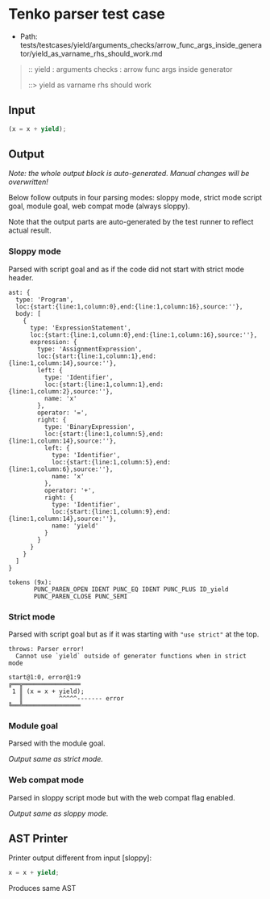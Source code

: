 # Tenko parser test case

- Path: tests/testcases/yield/arguments_checks/arrow_func_args_inside_generator/yield_as_varname_rhs_should_work.md

> :: yield : arguments checks : arrow func args inside generator
>
> ::> yield as varname rhs should work

## Input

`````js
(x = x + yield);
`````

## Output

_Note: the whole output block is auto-generated. Manual changes will be overwritten!_

Below follow outputs in four parsing modes: sloppy mode, strict mode script goal, module goal, web compat mode (always sloppy).

Note that the output parts are auto-generated by the test runner to reflect actual result.

### Sloppy mode

Parsed with script goal and as if the code did not start with strict mode header.

`````
ast: {
  type: 'Program',
  loc:{start:{line:1,column:0},end:{line:1,column:16},source:''},
  body: [
    {
      type: 'ExpressionStatement',
      loc:{start:{line:1,column:0},end:{line:1,column:16},source:''},
      expression: {
        type: 'AssignmentExpression',
        loc:{start:{line:1,column:1},end:{line:1,column:14},source:''},
        left: {
          type: 'Identifier',
          loc:{start:{line:1,column:1},end:{line:1,column:2},source:''},
          name: 'x'
        },
        operator: '=',
        right: {
          type: 'BinaryExpression',
          loc:{start:{line:1,column:5},end:{line:1,column:14},source:''},
          left: {
            type: 'Identifier',
            loc:{start:{line:1,column:5},end:{line:1,column:6},source:''},
            name: 'x'
          },
          operator: '+',
          right: {
            type: 'Identifier',
            loc:{start:{line:1,column:9},end:{line:1,column:14},source:''},
            name: 'yield'
          }
        }
      }
    }
  ]
}

tokens (9x):
       PUNC_PAREN_OPEN IDENT PUNC_EQ IDENT PUNC_PLUS ID_yield
       PUNC_PAREN_CLOSE PUNC_SEMI
`````

### Strict mode

Parsed with script goal but as if it was starting with `"use strict"` at the top.

`````
throws: Parser error!
  Cannot use `yield` outside of generator functions when in strict mode

start@1:0, error@1:9
╔══╦════════════════
 1 ║ (x = x + yield);
   ║          ^^^^^------- error
╚══╩════════════════

`````


### Module goal

Parsed with the module goal.

_Output same as strict mode._

### Web compat mode

Parsed in sloppy script mode but with the web compat flag enabled.

_Output same as sloppy mode._

## AST Printer

Printer output different from input [sloppy]:

````js
x = x + yield;
````

Produces same AST
